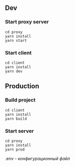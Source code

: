 ## Dev
### Start proxy server 
```
cd proxy
yarn install
yarn start
```

### Start client
```
cd client
yarn install
yarn dev
```
## Production

### Build project 
```
cd client
yarn install
yarn build
```

### Start server
```
cd proxy
yarn install
yarn prod
```

.env - *конфигурационный файл*